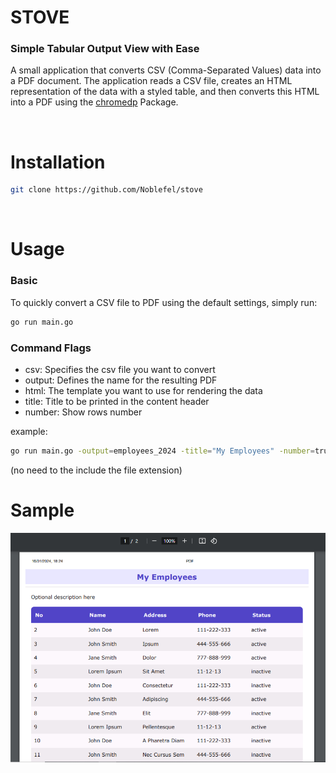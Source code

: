 # STOVE
### Simple Tabular Output View with Ease

A small application that converts CSV (Comma-Separated Values) data into a PDF document. The application reads a CSV file, creates an HTML representation of the data with a styled table, and then converts this HTML into a PDF using the [chromedp](https://github.com/chromedp/chromedp) Package.

<br>

# Installation 
```bash
git clone https://github.com/Noblefel/stove
``` 

<br>


# Usage
### Basic 
To quickly convert a CSV file to PDF using the default settings, simply run:
```sh
go run main.go
```

### Command Flags
- csv: Specifies the csv file you want to convert 
- output: Defines the name for the resulting PDF 
- html: The template you want to use for rendering the data
- title: Title to be printed in the content header
- number: Show rows number

example:
```sh
go run main.go -output=employees_2024 -title="My Employees" -number=true
```

(no need to the include the file extension) 

# Sample
<img src="https://github.com/Noblefel/stove/blob/main/sample.PNG">